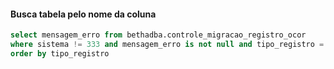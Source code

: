 #### Busca tabela pelo nome da coluna

```sql
select mensagem_erro from bethadba.controle_migracao_registro_ocor 
where sistema != 333 and mensagem_erro is not null and tipo_registro = 'credores'
order by tipo_registro
```